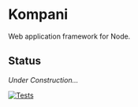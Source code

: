 # Kompani

Web application framework for Node.

## Status

*Under Construction...*

[![Tests](https://github.com/tobidelius/kompani/actions/workflows/tests.yml/badge.svg)](https://github.com/tobidelius/kompani/actions/workflows/tests.yml)
